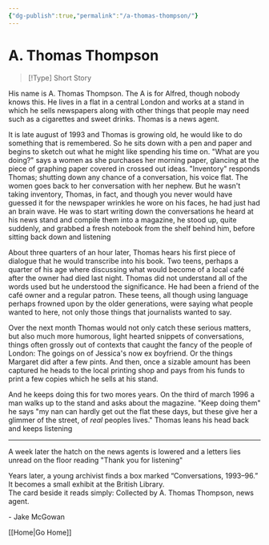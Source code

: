 ```yaml
---
{"dg-publish":true,"permalink":"/a-thomas-thompson/"}
---
```


# A. Thomas Thompson
> [!Type] Short Story

His name is A. Thomas Thompson. The A is for Alfred, though nobody knows this. He lives in a flat in a central London and works at a stand in which he sells newspapers along with other things that people may need such as a cigarettes and sweet drinks. Thomas is a news agent.

It is late august of 1993 and Thomas is growing old, he would like to do something that is remembered. So he sits down with a pen and paper and begins to sketch out what he might like spending his time on.
"What are you doing?" says a women as she purchases her morning paper, glancing at the piece of graphing paper covered in crossed out ideas.
"Inventory" responds Thomas; shutting down any chance of a conversation, his voice flat. The women goes back to her conversation with her nephew.
But he wasn't taking inventory, Thomas, in fact, and though you never would have guessed it for the newspaper wrinkles he wore on his faces, he had just had an brain wave.
He was to start writing down the conversations he heard at his news stand and compile them into a magazine, he stood up, quite suddenly, and grabbed a fresh notebook from the shelf behind him, before sitting back down and listening

About three quarters of an hour later, Thomas hears his first piece of dialogue that he would transcribe into his book. Two teens, perhaps a quarter of his age where discussing what would become of a local café after the owner had died last night.
Thomas did not understand all of the words used but he understood the significance. He had been a friend of the café owner and a regular patron. These teens, all though using language perhaps frowned upon by the older generations, were saying what people wanted to here, not only those things that journalists wanted to say.

Over the next month Thomas would not only catch these serious matters, but also much more humorous, light hearted snippets of conversations, things often grossly out of contexts that caught the fancy of the people of London: The goings on of Jessica's now ex boyfriend. Or the things Margaret did after a few pints.
And then, once a sizable amount has been captured he heads to the local printing shop and pays from his funds to print a few copies which he sells at his stand.

And he keeps doing this for two mores years. On the third of march 1996 a man walks up to the stand and asks about the magazine.
"Keep doing them" he says "my nan can hardly get out the flat these days, but these give her a glimmer of the street, of *real* peoples lives."
Thomas leans his head back and keeps listening

---

A week later the hatch on the news agents is lowered and a letters lies unread on the floor reading "Thank you for listening"

Years later, a young archivist finds a box marked “Conversations, 1993–96.”
It becomes a small exhibit at the British Library.  
The card beside it reads simply: Collected by A. Thomas Thompson, news agent.

\- Jake McGowan

[[Home\|Go Home]]